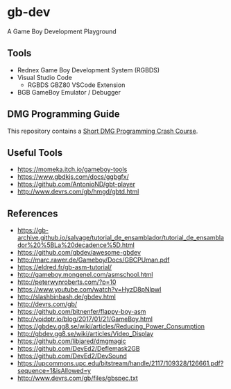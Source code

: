 # gb-dev
A Game Boy Development Playground

## Tools

* Rednex Game Boy Development System (RGBDS)
* Visual Studio Code
  *  RGBDS GBZ80 VSCode Extension
*  BGB GameBoy Emulator / Debugger

## DMG Programming Guide

This repository contains a [Short DMG Programming Crash Course](PROGRAMMING.md).

## Useful Tools

* https://momeka.itch.io/gameboy-tools
* https://www.gbdkjs.com/docs/ggbgfx/
* https://github.com/AntonioND/gbt-player
* http://www.devrs.com/gb/hmgd/gbtd.html

## References

* https://gb-archive.github.io/salvage/tutorial_de_ensamblador/tutorial_de_ensamblador%20%5BLa%20decadence%5D.html
* https://github.com/gbdev/awesome-gbdev
* http://marc.rawer.de/Gameboy/Docs/GBCPUman.pdf
* https://eldred.fr/gb-asm-tutorial/
* http://gameboy.mongenel.com/asmschool.html
* http://peterwynroberts.com/?p=10
* https://www.youtube.com/watch?v=HyzD8pNlpwI
* http://slashbinbash.de/gbdev.html
* http://devrs.com/gb/
* https://github.com/bitnenfer/flappy-boy-asm
* http://voidptr.io/blog/2017/01/21/GameBoy.html
* https://gbdev.gg8.se/wiki/articles/Reducing_Power_Consumption
* http://gbdev.gg8.se/wiki/articles/Video_Display
* https://github.com/libjared/dmgmagic
* https://github.com/DevEd2/Deflemask2GB
* https://github.com/DevEd2/DevSound
* https://upcommons.upc.edu/bitstream/handle/2117/109328/126661.pdf?sequence=1&isAllowed=y
* http://www.devrs.com/gb/files/gbspec.txt
